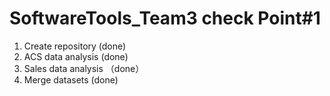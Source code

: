 # SoftwareTools_Team3 check Point#1
 1. Create repository (done)
 2. ACS data analysis (done)
 3. Sales data analysis （done）
 4. Merge datasets (done)
